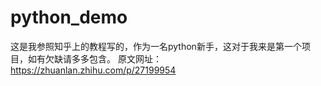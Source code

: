 # python_demo
这是我参照知乎上的教程写的，作为一名python新手，这对于我来是第一个项目，如有欠缺请多多包含。
原文网址：https://zhuanlan.zhihu.com/p/27199954
